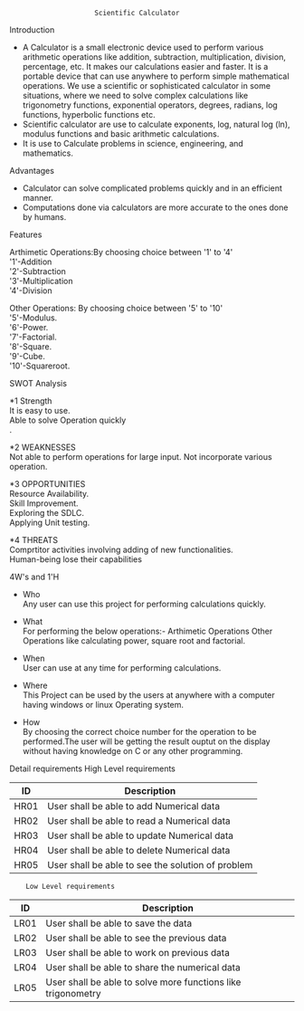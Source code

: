                          Scientific Calculator

Introduction

* A Calculator is a small electronic device used to perform various arithmetic operations like addition, subtraction, multiplication, division, percentage, etc. It makes our         calculations easier and faster. It is a portable device that can use anywhere to perform simple mathematical operations. We use a scientific or sophisticated calculator in some   situations, where we need to solve complex calculations like trigonometry functions, exponential operators, degrees, radians, log functions, hyperbolic functions etc. 
* Scientific calculator are use to calculate exponents, log, natural log (ln), modulus functions and basic arithmetic calculations. 
* It is use to Calculate problems in science, engineering, and mathematics.

Advantages 

* Calculator can solve complicated problems quickly and in an efficient manner.
* Computations done via calculators are more accurate to the ones done by humans.

Features

 Arthimetic Operations:By choosing choice between '1' to '4'<br/>
'1'-Addition<br/>
'2'-Subtraction<br/>
'3'-Multiplication<br/>
'4'-Division<br/>

 Other Operations: By choosing choice between '5' to '10'<br/>
'5'-Modulus.<br/>
'6'-Power.<br/>
'7'-Factorial.<br/>
'8'-Square.<br/>
'9'-Cube.<br/>
'10'-Squareroot.<br/>

SWOT Analysis

*1 Strength<br/>
   It is easy to use.<br/>
   Able to solve Operation quickly<br/>.
   
*2 WEAKNESSES<br/>
   Not able to perform operations for large input.
   Not incorporate various operation.
   
*3 OPPORTUNITIES <br/> 
  Resource Availability.<br/>
  Skill Improvement.<br/>
  Exploring the SDLC.<br/>
  Applying Unit testing.<br/>
   
*4 THREATS<br/>
   Comprtitor activities involving adding of new functionalities.<br/>
   Human-being lose their capabilities<br/>
   
   
   
   4W's and 1'H
   
  * Who<br/>
  Any user can use this project for performing calculations quickly.
   
   * What<br/>
   For performing the below operations:-
     Arthimetic Operations
     Other Operations like calculating power, square root and factorial.
   
   * When<br/> 
   User can use at any time for performing calculations.
   
   * Where<br/>
    This Project can be used by the users at anywhere with a computer having windows or linux Operating system.
    
   * How<br/>
   By choosing the correct choice number for the operation to be performed.The user will be getting the result ouptut on the display without having knowledge on C or any other        programming.
   
   
   
   Detail requirements
       High Level requirements 
       
| ID | Description 
| ----- | ----- | 
| HR01 | User shall be able to add  Numerical data  
| HR02 | User shall be able to read a Numerical data 
| HR03 | User shall be able to update Numerical data
| HR04 | User shall be able to delete Numerical data
| HR05 | User shall be able to see the solution of problem


        Low Level requirements
        
 | ID | Description 
 | ----- | ----- | 
 | LR01 | User shall be able to save the data 
 | LR02 | User shall be able to see the previous data 
 | LR03 | User shall be able to work on previous data
 | LR04 | User shall be able to share the numerical data
 | LR05 | User shall be able to solve more functions like trigonometry
